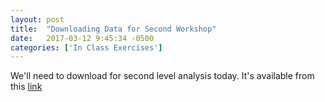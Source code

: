 ```yaml
---
layout: post
title:  "Downloading Data for Second Workshop"
date:   2017-03-12 9:45:34 -0500
categories: ['In Class Exercises']
---
```


We'll need to download for second level analysis today. It's available from this [link][dropbox]


[dropbox]: https://www.dropbox.com/sh/idr0xglgr3bzv6r/AAC2aMjvXHJ-Wgq7iSbQ3R2ha?dl=0



